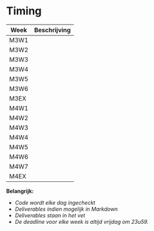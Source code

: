 # Timing

|Week     |Beschrijving                                                       | 
|---      |---                                                                | 
|M3W1     |                                                                   |
|M3W2     |                                                                   | 
|M3W3     |                                                                   |
|M3W4     |                                                                   |
|M3W5     |                                                                   |
|M3W6     |                                                                   |
|M3EX     |                                                                   |
|M4W1     |                                                                   |
|M4W2     |                                                                   | 
|M4W3     |                                                                   | 
|M4W4     |                                                                   |   
|M4W5     |                                                                   |
|M4W6     |                                                                   | 
|M4W7     |                                                                   |
|M4EX     |                                                                   |

**Belangrijk:**
* *Code wordt elke dag ingecheckt*
* *Deliverables indien mogelijk in Markdown*
* *Deliverables staan in het vet*  
* *De deadline voor elke week is altijd vrijdag om 23u59.*
